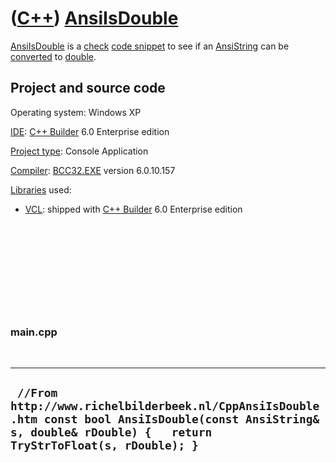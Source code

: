 # ([C++](Cpp.md)) [AnsiIsDouble](CppAnsiIsDouble.md)

[AnsiIsDouble](CppAnsiIsDouble.md) is a [check](CppCheck.md) [code
snippet](CppCodeSnippets.md) to see if an
[AnsiString](CppAnsiString.md) can be [converted](CppConvert.md) to
[double](CppDouble.md).

## Project and source code

Operating system: Windows XP

[IDE](CppIde.md): [C++ Builder](CppBuilder.md) 6.0 Enterprise edition

[Project type](CppQtProjectType.md): Console Application

[Compiler](CppCompiler.md): [BCC32.EXE](CppBcc32Exe.md) version
6.0.10.157

[Libraries](CppLibrary.md) used:

-   [VCL](CppVcl.md): shipped with [C++ Builder](CppBuilder.md) 6.0
    Enterprise edition

 

 

 

 

 

### main.cpp

 

  --------------------------------------------------------------------------------------------------------------------------------------------------------------------
  ` //From http://www.richelbilderbeek.nl/CppAnsiIsDouble.htm const bool AnsiIsDouble(const AnsiString& s, double& rDouble) {   return TryStrToFloat(s, rDouble); }`
  --------------------------------------------------------------------------------------------------------------------------------------------------------------------
